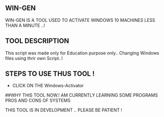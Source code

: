 ## WIN-GEN
WIN-GEN IS A TOOL USED TO ACTIVATE WINDOWS 10 MACHINES LESS THAN A MINUTE ..!

## TOOL DESCRIPTION
This script was made only for Education purpose only..
Changing Windows files using thrir own Script..!

## STEPS TO USE THUS TOOL !
* CLICK ON THE Windows-Activator


##WHY THIS TOOL NOW.!
AM CURRENTLY LEARNING SOME PROGRAMS PROS AND CONS OF SYSTEMS

THIS TOOL IS IN DEVELOPMENT .. PLEASE BE PATIENT !
